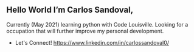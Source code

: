 Hello World
I’m Carlos Sandoval,
-
Currently (May 2021) learning python with Code Louisville. Looking for a occupation that will further improve my personal development. 
- Let's Connect! https://www.linkedin.com/in/carlossandoval0/
